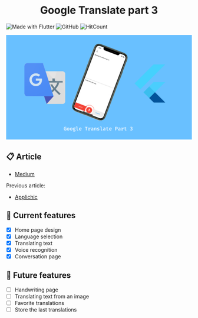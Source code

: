 <h1 align=center>Google Translate part 3</h1>
 
![Made with Flutter](https://img.shields.io/badge/Made%20With-Flutter-blue?style=flat-square)  ![GitHub](https://img.shields.io/github/license/Appli-chic/google-translate-flutter?style=flat-square)  ![HitCount](http://hits.dwyl.com/Appli-chic/google-translate-flutter.svg)

![presentation](./medias/presentation.png)

## 📋 Article
* <a href='https://medium.com/@applichic/flutter-google-translate-part-3-e5f3cd498ef3'>Medium</a>
    
Previous article:
* <a href='https://applichic.fr/#/articles/101baae8-6c0c-4d61-97c7-aa0ce3623f36'>Applichic</a>

## 🐝 Current features
- [x] Home page design
- [x] Language selection
- [x] Translating text
- [x] Voice recognition
- [x] Conversation page

## 🚧 Future features
- [ ] Handwriting page
- [ ] Translating text from an image
- [ ] Favorite translations
- [ ] Store the last translations
